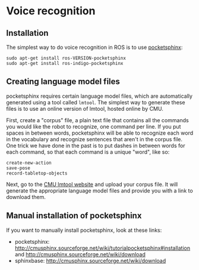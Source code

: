 # Voice recognition

## Installation
The simplest way to do voice recognition in ROS is to use [pocketsphinx](http://wiki.ros.org/pocketsphinx):
```
sudo apt-get install ros-VERSION-pocketsphinx
sudo apt-get install ros-indigo-pocketsphinx
```

## Creating language model files
pocketsphinx requires certain language model files, which are automatically generated using a tool called `lmtool`.
The simplest way to generate these files is to use an online version of lmtool, hosted online by CMU.

First, create a "corpus" file, a plain text file that contains all the commands you would like the robot to recognize, one command per line.
If you put spaces in between words, pocketsphinx will be able to recognize each word in the vocabulary and recognize sentences that aren't in the corpus file.
One trick we have done in the past is to put dashes in between words for each command, so that each command is a unique "word", like so:
```
create-new-action
save-pose
record-tabletop-objects
```

Next, go to the [CMU lmtool website](http://www.speech.cs.cmu.edu/tools/lmtool-new.html) and upload your corpus file.
It will generate the appropriate language model files and provide you with a link to download them.

## Manual installation of pocketsphinx
If you want to manually install pocketsphinx, look at these links:
- pocketsphinx: http://cmusphinx.sourceforge.net/wiki/tutorialpocketsphinx#installation and http://cmusphinx.sourceforge.net/wiki/download
- sphinxbase: http://cmusphinx.sourceforge.net/wiki/download
